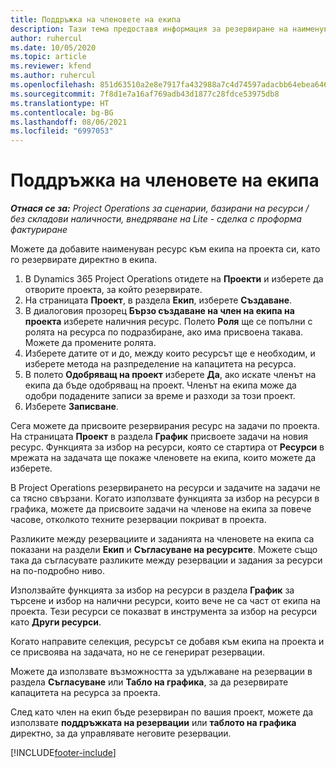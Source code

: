 ```yaml
---
title: Поддръжка на членовете на екипа
description: Тази тема предоставя информация за резервиране на наименувани ресурси за екипи на проекти и присвояването им към задачи.
author: ruhercul
ms.date: 10/05/2020
ms.topic: article
ms.reviewer: kfend
ms.author: ruhercul
ms.openlocfilehash: 851d63510a2e8e7917fa432988a7c4d74597adacbb64ebea646f23f958e3e131
ms.sourcegitcommit: 7f8d1e7a16af769adb43d1877c28fdce53975db8
ms.translationtype: HT
ms.contentlocale: bg-BG
ms.lasthandoff: 08/06/2021
ms.locfileid: "6997053"
---
```

# <a name="maintain-team-members"></a>Поддръжка на членовете на екипа

_**Отнася се за:** Project Operations за сценарии, базирани на ресурси / без складови наличности, внедряване на Lite - сделка с проформа фактуриране_

Можете да добавите наименуван ресурс към екипа на проекта си, като го резервирате директно в екипа.

1. В Dynamics 365 Project Operations отидете на **Проекти** и изберете да отворите проекта, за който резервирате.
2. На страницата **Проект**, в раздела **Екип**, изберете **Създаване**. 
3. В диалоговия прозорец **Бързо създаване на член на екипа на проекта** изберете наличния ресурс. Полето **Роля** ще се попълни с ролята на ресурса по подразбиране, ако има присвоена такава. Можете да промените ролята. 
4. Изберете датите от и до, между които ресурсът ще е необходим, и изберете метода на разпределение на капацитета на ресурса. 
5. В полето **Одобряващ на проект** изберете **Да**, ако искате членът на екипа да бъде одобряващ на проект. Членът на екипа може да одобри подадените записи за време и разходи за този проект. 
6. Изберете **Записване**.

Сега можете да присвоите резервирания ресурс на задачи по проекта. На страницата **Проект** в раздела **График** присвоете задачи на новия ресурс. Функцията за избор на ресурси, която се стартира от **Ресурси** в мрежата на задачата ще покаже членовете на екипа, които можете да изберете.


В Project Operations резервирането на ресурси и задачите на задачи не са тясно свързани. Когато използвате функцията за избор на ресурси в графика, можете да присвоите задачи на членове на екипа за повече часове, отколкото техните резервации покриват в проекта.

Разликите между резервациите и заданията на членовете на екипа са показани на раздели **Екип** и **Съгласуване на ресурсите**. Можете също така да съгласувате разликите между резервации и задания за ресурси на по-подробно ниво.

Използвайте функцията за избор на ресурси в раздела **График** за търсене и избор на налични ресурси, които вече не са част от екипа на проекта. Тези ресурси се показват в инструмента за избор на ресурси като **Други ресурси**.

Когато направите селекция, ресурсът се добавя към екипа на проекта и се присвоява на задачата, но не се генерират резервации.

Можете да използвате възможността за удължаване на резервации в раздела **Съгласуване** или **Табло на графика**, за да резервирате капацитета на ресурса за проекта.

След като член на екип бъде резервиран по вашия проект, можете да използвате **поддръжката на резервации** или **таблото на графика** директно, за да управлявате неговите резервации.


[!INCLUDE[footer-include](../includes/footer-banner.md)]